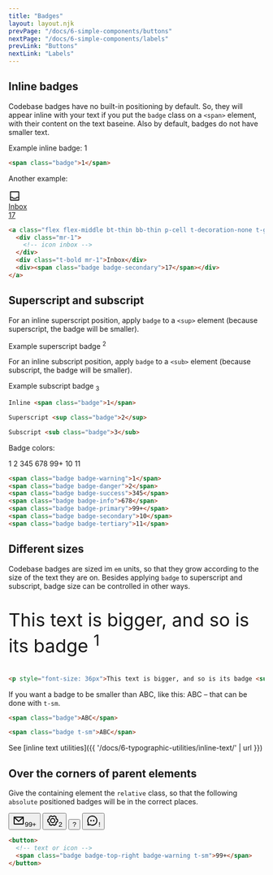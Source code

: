 ```yaml
---
title: "Badges"
layout: layout.njk
prevPage: "/docs/6-simple-components/buttons"
nextPage: "/docs/6-simple-components/labels"
prevLink: "Buttons"
nextLink: "Labels"
---
```


## Inline badges

Codebase badges have no built-in positioning by default. So, they will appear inline with your text if you put the `badge` class on a `<span>` element, with their content on the text baseine. Also by default, badges do not have smaller text.

Example inline badge: <span class="badge">1</span>

```html
<span class="badge">1</span>
```
Another example:

<div class="my-6">
<a class="flex flex-middle bt-thin bb-thin p-cell t-decoration-none t-gray-700 hover:t-gray-900 hover:bg-gray-100" href="#/">
<div class="mr-1">
<svg xmlns="http://www.w3.org/2000/svg" width="24" height="24" fill="currentColor" viewBox="0 0 256 256"><rect width="256" height="256" fill="none"></rect><rect x="40" y="40" width="176" height="176" rx="8" fill="none" stroke="currentColor" stroke-linecap="round" stroke-linejoin="round" stroke-width="20"></rect><path d="M40,156H76.7a7.9,7.9,0,0,1,5.6,2.3l19.4,19.4a7.9,7.9,0,0,0,5.6,2.3h41.4a7.9,7.9,0,0,0,5.6-2.3l19.4-19.4a7.9,7.9,0,0,1,5.6-2.3H216" fill="none" stroke="currentColor" stroke-linecap="round" stroke-linejoin="round" stroke-width="20"></path></svg></div>
<div class="t-bold mr-1">Inbox</div>
<div><span class="badge badge-secondary">17</span></div>
</a>
</div>

```html
<a class="flex flex-middle bt-thin bb-thin p-cell t-decoration-none t-gray-700 hover:t-gray-900 hover:bg-gray-100" href="">
  <div class="mr-1">
    <!-- icon inbox -->
  </div>
  <div class="t-bold mr-1">Inbox</div>
  <div><span class="badge badge-secondary">17</span></div>
</a>
```

## Superscript and subscript

For an inline superscript position, apply `badge` to a `<sup>` element (because superscript, the badge will be smaller).

Example superscript badge <sup class="badge">2</sup>

For an inline subscript position, apply `badge` to a `<sub>` element (because subscript, the badge will be smaller).

Example subscript badge <sub class="badge">3</sub>

```html
Inline <span class="badge">1</span>

Superscript <sup class="badge">2</sup>

Subscript <sub class="badge">3</sub>
```

Badge colors:

<span class="badge badge-warning">1</span> <span class="badge badge-danger">2</span> <span class="badge badge-success">345</span> <span class="badge badge-info">678</span> <span class="badge badge-primary">99+</span> <span class="badge badge-secondary">10</span> <span class="badge badge-tertiary">11</span>


```html
<span class="badge badge-warning">1</span>
<span class="badge badge-danger">2</span>
<span class="badge badge-success">345</span>
<span class="badge badge-info">678</span>
<span class="badge badge-primary">99+</span>
<span class="badge badge-secondary">10</span>
<span class="badge badge-tertiary">11</span>
```

## Different sizes

Codebase badges are sized im `em` units, so that they grow according to the size of the text they are on. Besides applying `badge` to superscript and subscript, badge size can be controlled in other ways.

<p style="font-size: 36px">This text is bigger, and so is its badge <sup class="badge">1</sup></p>

```html
<p style="font-size: 36px">This text is bigger, and so is its badge <sup class="badge">1</sup></p>
```

If you want a badge to be smaller than <span class="badge">ABC</span>, like this: <span class="badge t-sm">ABC</span> – that can be done with `t-sm`.

```html
<span class="badge">ABC</span>

<span class="badge t-sm">ABC</span>
```

See [inline text utilities]({{ '/docs/6-typographic-utilities/inline-text/' | url }})

## Over the corners of parent elements

Give the containing element the `relative` class, so that the following `absolute` positioned badges will be in the correct places.

<div class="container-sm my-6">
<div class="flex flex-middle">
<button class="btn btn-primary btn-icon relative mr-3"><svg xmlns="http://www.w3.org/2000/svg" width="24" height="24" fill="currentColor" viewBox="0 0 256 256"><rect width="256" height="256" fill="none"></rect><path d="M32,56H224a0,0,0,0,1,0,0V192a8,8,0,0,1-8,8H40a8,8,0,0,1-8-8V56A0,0,0,0,1,32,56Z" fill="none" stroke="currentColor" stroke-linecap="round" stroke-linejoin="round" stroke-width="20"></path><polyline points="224 56 128 144 32 56" fill="none" stroke="currentColor" stroke-linecap="round" stroke-linejoin="round" stroke-width="20"></polyline></svg><span class="badge badge-top-right badge-warning t-sm">99+</span></button>
<button class="btn-icon relative mr-3"><svg xmlns="http://www.w3.org/2000/svg" width="24" height="24" fill="currentColor" viewBox="0 0 256 256"><rect width="256" height="256" fill="none"></rect><circle cx="128" cy="128" r="44" fill="none" stroke="currentColor" stroke-linecap="round" stroke-linejoin="round" stroke-width="20"></circle><path d="M197.4,80.7a73.6,73.6,0,0,1,6.3,10.9L229.6,106a102,102,0,0,1,.1,44l-26,14.4a73.6,73.6,0,0,1-6.3,10.9l.5,29.7a104,104,0,0,1-38.1,22.1l-25.5-15.3a88.3,88.3,0,0,1-12.6,0L96.3,227a102.6,102.6,0,0,1-38.2-22l.5-29.6a80.1,80.1,0,0,1-6.3-11L26.4,150a102,102,0,0,1-.1-44l26-14.4a73.6,73.6,0,0,1,6.3-10.9L58.1,51A104,104,0,0,1,96.2,28.9l25.5,15.3a88.3,88.3,0,0,1,12.6,0L159.7,29a102.6,102.6,0,0,1,38.2,22Z" fill="none" stroke="currentColor" stroke-linecap="round" stroke-linejoin="round" stroke-width="20"></path></svg><span class="badge badge-bottom-right badge-primary">2</span></button>
<button class="btn-icon relative b-dashed mr-3"><span class="badge badge-top-left">?</span></button>
<button class="btn btn-secondary btn-icon relative"><svg xmlns="http://www.w3.org/2000/svg" width="24" height="24" fill="currentColor" viewBox="0 0 256 256"><rect width="256" height="256" fill="none"></rect><path d="M45.4,177A95.9,95.9,0,1,1,79,210.6h0L45.8,220a7.9,7.9,0,0,1-9.8-9.8L45.4,177Z" fill="none" stroke="currentColor" stroke-linecap="round" stroke-linejoin="round" stroke-width="20"></path><circle cx="100" cy="128" r="16"></circle><circle cx="156" cy="128" r="16"></circle></svg><span class="badge badge-bottom-left badge-danger t-sm">!</span></button>
</div>
</div>

```html
<button>
  <!-- text or icon -->
  <span class="badge badge-top-right badge-warning t-sm">99+</span>
</button>
```
